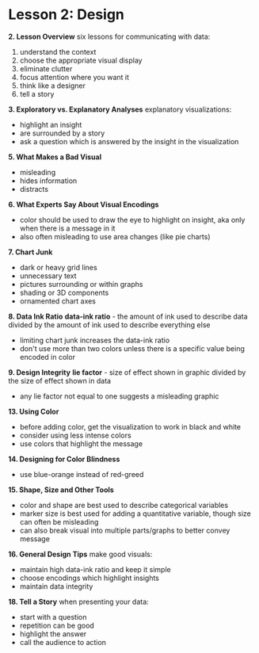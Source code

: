 ﻿# Lesson 2: Design

**2. Lesson Overview**
six lessons for communicating with data:
1. understand the context
2. choose the appropriate visual display
3. eliminate clutter
4. focus attention where you want it
5. think like a designer
6. tell a story

**3. Exploratory vs. Explanatory Analyses**
explanatory visualizations:
- highlight an insight
- are surrounded by a story
- ask a question which is answered by the insight in the visualization

**5. What Makes a Bad Visual**
- misleading
- hides information
- distracts

**6. What Experts Say About Visual Encodings**
- color should be used to draw the eye to highlight on insight, aka only when there is a message in it
- also often misleading to use area changes (like pie charts)

**7. Chart Junk**
- dark or heavy grid lines
- unnecessary text
- pictures surrounding or within graphs
- shading or 3D components
- ornamented chart axes

**8. Data Ink Ratio**
**data-ink ratio** - the amount of ink used to describe data divided by the amount of ink used to describe everything else
- limiting chart junk increases the data-ink ratio
- don't use more than two colors unless there is a specific value being encoded in color

**9. Design Integrity**
**lie factor** - size of effect shown in graphic divided by the size of effect shown in data
- any lie factor not equal to one suggests a misleading graphic

**13. Using Color**
- before adding color, get the visualization to work in black and white
- consider using less intense colors
- use colors that highlight the message

**14. Designing for Color Blindness**
- use blue-orange instead of red-greed

**15. Shape, Size and Other Tools**
- color and shape are best used to describe categorical variables
- marker size is best used for adding a quantitative variable, though size can often be misleading
- can also break visual into multiple parts/graphs to better convey message

**16. General Design Tips**
make good visuals:
- maintain high data-ink ratio and keep it simple
- choose encodings which highlight insights
- maintain data integrity

**18. Tell a Story**
when presenting your data:
- start with a question
- repetition can be good
- highlight the answer
- call the audience to action
